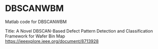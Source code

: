 # DBSCANWBM
Matlab code for DBSCANWBM

Title:
A Novel DBSCAN-Based Defect Pattern Detection and Classification Framework for Wafer Bin Map
https://ieeexplore.ieee.org/document/8713928


